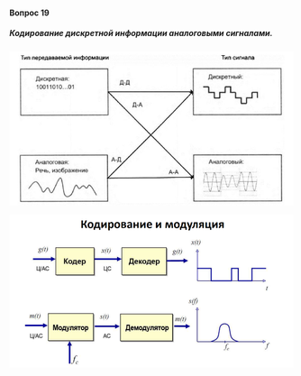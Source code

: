 #### Вопрос 19

##### Кодирование дискретной информации аналоговыми сигналами.

![image-20220622170409552](./Answer_3_19/image-20220622170409552.png)



![image-20220622171104780](./Answer_3_19/image-20220622171104780.png)
